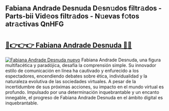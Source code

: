 ## Fabiana Andrade Desnuda D𝚎sn𝚞dos filtr𝚊dos - Parts-bii Vid𝚎os filtr𝚊dos - N𝚞evas f𝚘tos atr𝚊ctivas QnHFG

# <h2><a href="http://mbcjma.tromn.icu/?c=Fabiana+Andrade+Desnuda">🔗👉👉👉 Fabiana Andrade Desnuda 🔗🔗</a></h2>

[![Fabiana Andrade Desnuda nuevo](https://i.imgur.com/pEAQMta.gif)](http://mbcjma.tromn.icu/?c=Fabiana+Andrade+Desnuda)
Fabiana Andrade Desnuda, una figura multifacética y paradójica, desafía la comprensión simple. Su innovador estilo de comunicación en línea ha cautivado y enfurecido a los espectadores, encendiendo debates sobre ética, individualidad y la naturaleza evolutiva de las sociedades virtuales. A pesar de la incertidumbre de sus próximas acciones, su impacto en el mundo virtual es profundo. Impulsado por una determinación inquebrantable y un encanto innegable, el progreso de Fabiana Andrade Desnuda en el ámbito digital es inquebrantable.

